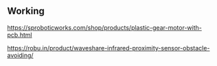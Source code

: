 ## Working

https://sproboticworks.com/shop/products/plastic-gear-motor-with-pcb.html

https://robu.in/product/waveshare-infrared-proximity-sensor-obstacle-avoiding/
